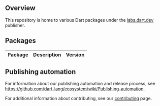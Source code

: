 ## Overview

This repository is home to various Dart packages under the
[labs.dart.dev](https://pub.dev/publishers/labs.dart.dev/packages) publisher.

## Packages

| Package | Description | Version |
|---|---|---|

## Publishing automation

For information about our publishing automation and release process, see
https://github.com/dart-lang/ecosystem/wiki/Publishing-automation.

For additional information about contributing, see our
[contributing](CONTRIBUTING.md) page.

